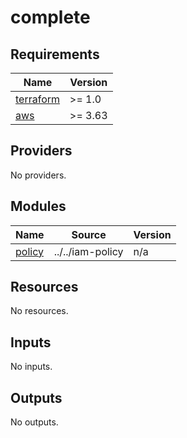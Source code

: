 # complete

<!-- BEGINNING OF PRE-COMMIT-TERRAFORM DOCS HOOK -->
## Requirements

| Name | Version |
|------|---------|
| <a name="requirement_terraform"></a> [terraform](#requirement\_terraform) | >= 1.0 |
| <a name="requirement_aws"></a> [aws](#requirement\_aws) | >= 3.63 |

## Providers

No providers.

## Modules

| Name | Source | Version |
|------|--------|---------|
| <a name="module_policy"></a> [policy](#module\_policy) | ../../iam-policy | n/a |

## Resources

No resources.

## Inputs

No inputs.

## Outputs

No outputs.
<!-- END OF PRE-COMMIT-TERRAFORM DOCS HOOK -->
